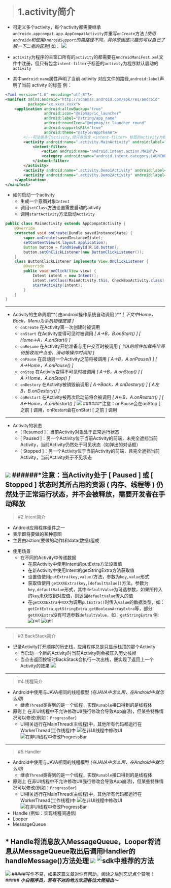 ># 1.activity简介

- 可定义多个activity，每个activity都需要继承```androidx.appcompat.app.AppCompatActivity```并重写```onCreate```方法 *[使用```androidx```和使用```AndroidSupport```的类路径不同，具体原因感兴趣的可以自己了解一下二者的区别]*
  如：
  ![](https://upload-images.jianshu.io/upload_images/9187226-7aaa23f23ac4d5bc.png?imageMogr2/auto-orient/strip%7CimageView2/2/w/1240)

- ```activity```为程序的主窗口所有的```activity```的都需要在```AndroidManiFest.xml```文件中注册，但只有包含```intent-filter```子标签的```activity```为程序默认启动的```activity```
- 其中```android:name```属性声明了当前 activity 对应文件的路径,```android:label```声明了当前 activity 的标签
  例：
``` xml
<?xml version="1.0" encoding="utf-8"?>
<manifest xmlns:android="http://schemas.android.com/apk/res/android"
          package="xx.xxxx.xxxx">
    <application android:allowBackup="true"
                 android:icon="@mipmap/ic_launcher"
                 android:label="@string/app_name"
                 android:roundIcon="@mipmap/ic_launcher_round"
                 android:supportsRtl="true"
                 android:theme="@style/AppTheme">
        <!--可注册多个activity,但只有包含 <intent-filter> 标签的activity为程序默认的activity-->
        <activity android:name=".activity.MainActivity" android:label="MainActivity">
            <intent-filter>
                <action android:name="android.intent.action.MAIN"/>
                <category android:name="android.intent.category.LAUNCHER"/>
            </intent-filter>
        </activity>
        <activity android:name=".activity.Demo1Activity" android:label="Demo1Activity"/>
        <activity android:name=".activity.Demo2Activity" android:label="Demo2Activity"/>
    </application>
</manifest>
```
- 如何启动一个activity
  - 生成一个意图对象```Intent```
  - 调用```setClass```方法设置需要启动的aitivity
  - 调用```startActivity```方法启动```Activity```
```JAVA
public class MainActivity extends AppCompatActivity {
    @Override
    protected void onCreate(Bundle savedInstanceState) {
        super.onCreate(savedInstanceState);
        setContentView(R.layout.application);
        Button button = findViewById(R.id.button);
        button.setOnClickListener(new ButtonClickListener());
    }
    class ButtonClickListener implements View.OnClickListener {
        @Override
        public void onClick(View view) {
            Intent intent = new Intent();
            intent.setClass(MainActivity.this, CheckBoxActivity.class);
            startActivity(intent);
        }
    }
}
```
---
- Activity的生命周期**( 由android操作系统自动调用 )** *[ 下文中Home，Back，Menu为手机物理按键 ]*
  * ```onCreate``` 在Activity第一次创建时被调用
  * ```onStart``` 在Activity变得可见时被调用 *[ A→B，B.onStart() ] [ Home→A，A.onStart() ]*
  * ```onResume``` 在Activity开始准备与用户交互时被调用 *[ 当A的组件加载完毕等待接收用户点击、滑动等操作时调用 ]*
  * ```onPause``` 在启动另一个Activity之前将被调用 *[ A→B，A.onPause() ] [ A→Home，A.onPause() ]*
  * ```onStop``` 在Activity变得不可见时被调用 *[ A→B，A.onStop() ] [ A→Home，A.onStop() ]*
  * ```onDestory``` 在Activity被销毁前调用 *[ A→Back，A.onDestory() ] [ A左B，B.onDestory() ]*
  * ```onRestart``` 在Activity被再次启动前将会被调用 *[ A←B，A.onRestart() ] [ A←Home，A.onRestart() ]*
    ![](https://upload-images.jianshu.io/upload_images/9187226-46c6fa5aa0c2f3d5.png?imageMogr2/auto-orient/strip%7CimageView2/2/w/1240)
######\*注意：onPause会在onStop [ 之前 ] 调用，onRestart会在onStart [ 之前 ] 调用
---
- Activity的状态
  * [ Resumed ]：当前Activity对象处于正常运行状态
  * [ Paused ]：另一个Activity位于当前Activity的前端，未完全遮挡当前Activity，当前Activity仍然处于可见状态（如弹出的对话框）
  * [ Stopped ]：另一个Activity位于当前Activity的前端，且完全遮挡当前Activity，当前Activity处于不见状态

![](https://upload-images.jianshu.io/upload_images/9187226-d02b794c86157551.png?imageMogr2/auto-orient/strip%7CimageView2/2/w/1240)
######\*注意：当Activity处于 [ Paused ] 或 [ Stopped ] 状态时其所占用的资源 ( 内存、线程等 ) 仍然处于正常运行状态，并不会被释放，需要开发者在手动释放
---
>#2.Intent简介
- Android应用程序组件之一
- 表示即将要做的某种意图
- 主要由action(要做的动作)和data(数据)组成
* 使用场景
  * 在不同的Activity中传递数据
    * 在原Activity中使用Intent的putExtra方法设置值
    * 在新Activity中使用Intent的getStringExtra方法获取值
    * 设置值使用```putExtra(key,value)```方法，参数为```key,value```形式
    * 获取值使用 ```getXXXExtra(key,[defaultValue])```方法，参数为```key,defaultValue```形式，其中```defaultValue```为可选参数，如果所传入的```key```未获取到对应值，则返回```defaultValue```传入的值
    * 在```getXXXExtra```中```XXX```为调用```putExtra()```时传入```value```的数据类型，如：```getIntExtra,getStringExtra,getBooleanArrayExtra```等，部分```getXXXExtra```没有可选参数```defaultValue```，如：```getStringExtra```
      例:
      ![put](https://upload-images.jianshu.io/upload_images/9187226-946dad3cc49ba469.png?imageMogr2/auto-orient/strip%7CimageView2/2/w/1240)
      ![get](https://upload-images.jianshu.io/upload_images/9187226-6a42962baade7a93.png?imageMogr2/auto-orient/strip%7CimageView2/2/w/1240)
---
>#3.BackStack简介
- 记录Activity打开顺序的历史栈，应用程序总是只显示栈顶的那个Activity
  - 当启动一个新的Activity时当前Activity则会被压入历史栈帧
  - 当点击返回按钮时BackStack会执行一次出栈，便实现了返回上一个Activity的效果
    ![](https://upload-images.jianshu.io/upload_images/9187226-bea2ba2dc49dbdda.png?imageMogr2/auto-orient/strip%7CimageView2/2/w/1240)
---
>#4.线程简介
- Android中使用与JAVA相同的线程模型 *(在JAVA中怎么用，在Android中就怎么用)*
  - 继承```Thread```类得到的是一个线程，实现```Runable```接口得到的是线程体
- 原则上 在非UI线程中不允许修改UI(强行修改会导致App崩溃)，但某些特殊情况可以修改(例如：```ProgressBar```)
  - UI相关运行在MainThread(主线程)中，其他所有代码都运行在WorkerThread(工作线程)中
    ![在非UI线程中修改UI](https://upload-images.jianshu.io/upload_images/9187226-9485f4a998296152.png?imageMogr2/auto-orient/strip%7CimageView2/2/w/1240)
    ![在非UI线程中修改ProgressBar](https://upload-images.jianshu.io/upload_images/9187226-de01a4ad9a995308.png?imageMogr2/auto-orient/strip%7CimageView2/2/w/1240)
---
>#5.Handler
- Android中使用与JAVA相同的线程模型 *(在JAVA中怎么用，在Android中就怎么用)*
  - 继承```Thread```类得到的是一个线程，实现```Runable```接口得到的是线程体
- 原则上 在非UI线程中不允许修改UI(强行修改会导致App崩溃)，但某些特殊情况可以修改(例如：```ProgressBar```)
  - UI相关运行在MainThread(主线程)中，其他所有代码都运行在WorkerThread(工作线程)中
    ![在非UI线程中修改UI](https://upload-images.jianshu.io/upload_images/9187226-9485f4a998296152.png?imageMogr2/auto-orient/strip%7CimageView2/2/w/1240)
    ![在非UI线程中修改ProgressBar](https://upload-images.jianshu.io/upload_images/9187226-de01a4ad9a995308.png?imageMogr2/auto-orient/strip%7CimageView2/2/w/1240)
- Handle (例如：实现线程间通信)
- Looper
- MessageQueue

\* Handle将消息放入MessageQueue，Looper将消息从MessageQueue取出后调用Handler的handleMessage()方法处理
![](https://upload-images.jianshu.io/upload_images/9187226-c07361c095762c84.png?imageMogr2/auto-orient/strip%7CimageView2/2/w/1240)
![sdk中推荐的方法](https://upload-images.jianshu.io/upload_images/9187226-6f648f8b7bb81526.png?imageMogr2/auto-orient/strip%7CimageView2/2/w/1240)
---
![](https://upload-images.jianshu.io/upload_images/9187226-2cb3b572e39b292a.png?imageMogr2/auto-orient/strip%7CimageView2/2/w/1240)
#####写作不易，如果这篇文章对你有帮助，阅读之后别忘记点个赞哦！ #####
***小白程序员，若有不对的地方欢迎各位大佬指出～***